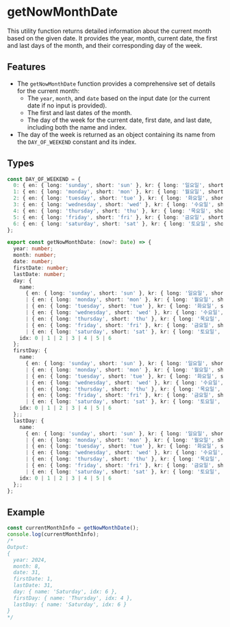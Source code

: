 # getNowMonthDate

This utility function returns detailed information about the current month based on the given date. It provides the year, month, current date, the first and last days of the month, and their corresponding day of the week.

## Features

- The `getNowMonthDate` function provides a comprehensive set of details for the current month:
  - The `year`, `month`, and `date` based on the input date (or the current date if no input is provided).
  - The first and last dates of the month.
  - The day of the week for the current date, first date, and last date, including both the name and index.
- The day of the week is returned as an object containing its name from the `DAY_OF_WEEKEND` constant and its index.

## Types

```typescript
const DAY_OF_WEEKEND = {
  0: { en: { long: 'sunday', short: 'sun' }, kr: { long: '일요일', short: '일' } },
  1: { en: { long: 'monday', short: 'mon' }, kr: { long: '월요일', short: '월' } },
  2: { en: { long: 'tuesday', short: 'tue' }, kr: { long: '화요일', short: '화' } },
  3: { en: { long: 'wednesday', short: 'wed' }, kr: { long: '수요일', short: '수' } },
  4: { en: { long: 'thursday', short: 'thu' }, kr: { long: '목요일', short: '목' } },
  5: { en: { long: 'friday', short: 'fri' }, kr: { long: '금요일', short: '금' } },
  6: { en: { long: 'saturday', short: 'sat' }, kr: { long: '토요일', short: '토' } },
};

export const getNowMonthDate: (now?: Date) => {
  year: number;
  month: number;
  date: number;
  firstDate: number;
  lastDate: number;
  day: {
    name:
      { en: { long: 'sunday', short: 'sun' }, kr: { long: '일요일', short: '일' } }
      | { en: { long: 'monday', short: 'mon' }, kr: { long: '월요일', short: '월' } };
      | { en: { long: 'tuesday', short: 'tue' }, kr: { long: '화요일', short: '화' } },
      | { en: { long: 'wednesday', short: 'wed' }, kr: { long: '수요일', short: '수' } },
      | { en: { long: 'thursday', short: 'thu' }, kr: { long: '목요일', short: '목' } },
      | { en: { long: 'friday', short: 'fri' }, kr: { long: '금요일', short: '금' } },
      | { en: { long: 'saturday', short: 'sat' }, kr: { long: '토요일', short: '토' } },
    idx: 0 | 1 | 2 | 3 | 4 | 5 | 6
  };
  firstDay: {
    name:
      { en: { long: 'sunday', short: 'sun' }, kr: { long: '일요일', short: '일' } }
      | { en: { long: 'monday', short: 'mon' }, kr: { long: '월요일', short: '월' } };
      | { en: { long: 'tuesday', short: 'tue' }, kr: { long: '화요일', short: '화' } },
      | { en: { long: 'wednesday', short: 'wed' }, kr: { long: '수요일', short: '수' } },
      | { en: { long: 'thursday', short: 'thu' }, kr: { long: '목요일', short: '목' } },
      | { en: { long: 'friday', short: 'fri' }, kr: { long: '금요일', short: '금' } },
      | { en: { long: 'saturday', short: 'sat' }, kr: { long: '토요일', short: '토' } },
    idx: 0 | 1 | 2 | 3 | 4 | 5 | 6
  };;
  lastDay: {
    name:
      { en: { long: 'sunday', short: 'sun' }, kr: { long: '일요일', short: '일' } }
      | { en: { long: 'monday', short: 'mon' }, kr: { long: '월요일', short: '월' } };
      | { en: { long: 'tuesday', short: 'tue' }, kr: { long: '화요일', short: '화' } },
      | { en: { long: 'wednesday', short: 'wed' }, kr: { long: '수요일', short: '수' } },
      | { en: { long: 'thursday', short: 'thu' }, kr: { long: '목요일', short: '목' } },
      | { en: { long: 'friday', short: 'fri' }, kr: { long: '금요일', short: '금' } },
      | { en: { long: 'saturday', short: 'sat' }, kr: { long: '토요일', short: '토' } },
    idx: 0 | 1 | 2 | 3 | 4 | 5 | 6
  };;
};
```

## Example

```typescript
const currentMonthInfo = getNowMonthDate();
console.log(currentMonthInfo);
/*
Output: 
{
  year: 2024,
  month: 8,
  date: 31,
  firstDate: 1,
  lastDate: 31,
  day: { name: 'Saturday', idx: 6 },
  firstDay: { name: 'Thursday', idx: 4 },
  lastDay: { name: 'Saturday', idx: 6 }
}
*/
```
